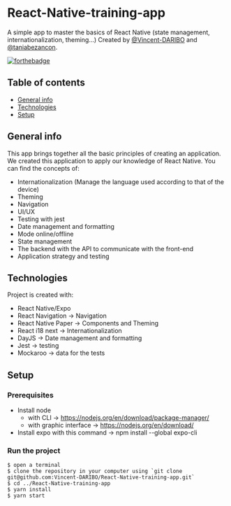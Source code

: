 # React-Native-training-app
A simple app to master the basics of React Native (state management, internationalization, theming...)
Created by [@Vincent-DARIBO](https://github.com/Vincent-DARIBO) and [@taniabezancon](https://github.com/taniabezancon).

[![forthebadge](https://forthebadge.com/images/badges/built-with-love.svg)](https://forthebadge.com)

## Table of contents
* [General info](#general-info)
* [Technologies](#technologies)
* [Setup](#setup)

## General info

This app brings together all the basic principles of creating an application. We created this application to apply our knowledge of React Native.
You can find the concepts of:

- Internationalization (Manage the language used according to that of the device)
- Theming
- Navigation
- UI/UX
- Testing with jest
- Date management and formatting
- Mode online/offline
- State management
- The backend with the API to communicate with the front-end
- Application strategy and testing
	
## Technologies
Project is created with:
* React Native/Expo
* React Navigation -> Navigation
* React Native Paper -> Components and Theming
* React i18 next -> Internationalization
* DayJS -> Date management and formatting
* Jest -> testing
* Mockaroo -> data for the tests
	
## Setup

### Prerequisites
* Install node 
	*  with CLI -> https://nodejs.org/en/download/package-manager/
	*  with graphic interface -> https://nodejs.org/en/download/
* Install expo with this command -> npm install --global expo-cli

### Run the project
```
$ open a terminal
$ clone the repository in your computer using `git clone git@github.com:Vincent-DARIBO/React-Native-training-app.git`
$ cd ../React-Native-training-app
$ yarn install
$ yarn start
```
